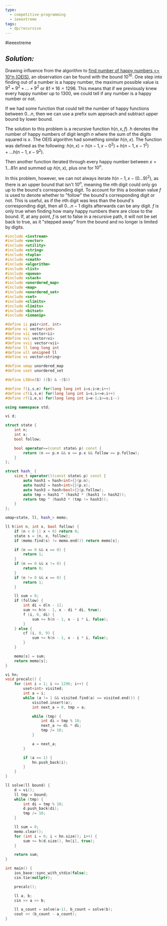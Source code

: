```yaml
---
type:
  - competitive-programming
  - ieeextreme
tags:
  - dp/recursive
---
```

#ieeextreme 

## _Solution:_
Drawing influence from the algorithm to [find number of happy numbers <= 10^n (OEIS)](https://oeis.org/A068571 "https://oeis.org/A068571"), an observation can be found with the bound $10^{16}$. One step into finding out of a number is a happy number, the maximum possible value is $9^2+9^2+\dots+9^2$ or $81\times16=1296$. This means that if we previously knew every happy number up to $1300$, we could tell if any number is a happy number or not.

If we had some function that could tell the number of happy functions between $0\dots n$, then we can use a prefix sum approach and subtract upper bound by lower bound.

The solution to this problem is a recursive function $h(n,x,f)$. $h$ denotes the number of happy numbers of digit length $n$ where the sum of the digits squared is $x$. The OEIS algorithm had something similar $h(n,x)$. The function was defined as the following:
$h(n,x)=h(n-1, x-0^2)+h(n-1, x-1^2)+...h(n-1,x-9^2)$. 

Then another function iterated through every happy number between $x=1\dots81n$ and summed up $h(n,x)$, plus one for $10^n$.

In this problem, however, we can not always iterate $h(n-1,x-(0\dots9)^2)$, as there is an upper bound that isn't $10^n$, meaning the $n$th digit could only go up to the bound's corresponding digit. To account for this a boolean value $f$ is used to denote whether to "follow" the bound's corresponding digit or not. This is useful, as if the $n$th digit was less than the bound's corresponding digit, then all $0...n-1$ digits afterwards can be any digit. $f$ is only true when finding how many happy numbers there are close to the bound. If, at any point, $f$ is set to false in a recursive path, it will not be set back to true, as it "stepped away" from the bound and no longer is limited by digits.

```cpp
#include <iostream>
#include <vector>
#include <utility>
#include <string>
#include <tuple>
#include <cmath>
#include <algorithm>
#include <list>
#include <queue>
#include <stack>
#include <unordered_map>
#include <map>
#include <unordered_set>
#include <set>
#include <climits>
#include <limits>
#include <bitset>
#include <iomanip>

#define ii pair<int, int>
#define vi vector<int>
#define vii vector<ii>
#define vvi vector<vi>
#define vvii vector<vii>
#define ll long long int
#define ull unsigned ll
#define vs vector<string>

#define umap unordered_map
#define uset unordered_set

#define LSOne(S) ((S) & -(S))

#define f(i,s,e) for(long long int i=s;i<e;i++)
#define cf(i,s,e) for(long long int i=s;i<=e;i++)
#define rf(i,e,s) for(long long int i=e-1;i>=s;i--)

using namespace std;

vi d;

struct state {
    int n;
    int x;
    bool follow;

    bool operator==(const state& p) const {
        return (n == p.n && x == p.x && follow == p.follow);
    }
};

struct hash_ {
    size_t operator()(const state& p) const {
        auto hash1 = hash<int>{}(p.n);
        auto hash2 = hash<int>{}(p.x);
        auto hash3 = hash<bool>{}(p.follow);
        auto tmp = hash1 ^ (hash2 * (hash1 != hash2));
        return tmp ^ (hash3 * (tmp != hash3));
    }
};

umap<state, ll, hash_> memo;

ll h(int n, int x, bool follow) {
    if (n < 0 || x < 0) return 0;
    state s = {n, x, follow};
    if (memo.find(s) != memo.end()) return memo[s];

    if (n == 0 && x == 0) {
        return 1;
    }
    if (n == 0 && x != 0) {
        return 0;
    }
    if (n != 0 && x == 0) {
        return 1;
    }

    ll sum = 0;
    if (follow) {
        int di = d[n - 1];
        sum += h(n - 1, x - di * di, true);
        f (i, 0, di) {
            sum += h(n - 1, x - i * i, false);
        }
    } else {
        cf (i, 0, 9) {
            sum += h(n - 1, x - i * i, false);
        }
    }

    memo[s] = sum;
    return memo[s];
}

vi hn;
void precalc() {
    for (int i = 1; i <= 1296; i++) {
        uset<int> visited;
        int a = i;
        while (a != 1 && visited.find(a) == visited.end()) {
            visited.insert(a);
            int next_a = 0, tmp = a;

            while (tmp) {
                int di = tmp % 10;
                next_a += di * di;
                tmp /= 10;
            }

            a = next_a;
        }

        if (a == 1) {
            hn.push_back(i);
        }
    }
}

ll solve(ll bound) {
    d = vi();
    ll tmp = bound;
    while (tmp) {
        int di = tmp % 10;
        d.push_back(di);
        tmp /= 10;
    }

    ll sum = 0;
    memo.clear();
    for (int i = 0; i < hn.size(); i++) {
        sum += h(d.size(), hn[i], true);
    }

    return sum;
}

int main() {
    ios_base::sync_with_stdio(false);
    cin.tie(nullptr);

    precalc();

    ll a, b;
    cin >> a >> b;

    ll a_count = solve(a-1), b_count = solve(b);
    cout << (b_count - a_count);
}
```
